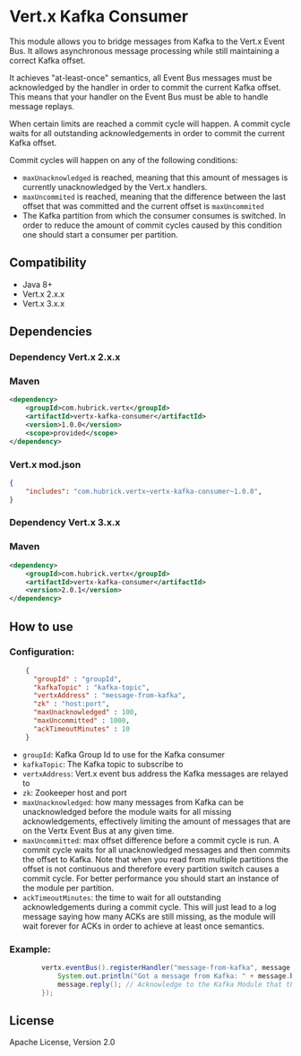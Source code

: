 # Vert.x Kafka Consumer
This module allows you to bridge messages from Kafka to the Vert.x Event Bus. It allows asynchronous message processing while still maintaining a correct Kafka offset.

It achieves "at-least-once" semantics, all Event Bus messages must be acknowledged by the handler in order to commit the current Kafka offset. This means that your handler on the Event Bus must be able to handle message replays.

When certain limits are reached a commit cycle will happen. A commit cycle waits for all outstanding acknowledgements in order to commit the current Kafka offset. 

Commit cycles will happen on any of the following conditions:

 * `maxUnacknowledged` is reached, meaning that this amount of messages is currently unacknowledged by the Vert.x handlers.
 * `maxUncommited` is reached, meaning that the difference between the last offset that was committed and the current offset is `maxUncommited`
 * The Kafka partition from which the consumer consumes is switched. In order to reduce the amount of commit cycles caused by this condition one should start a consumer per partition.

## Compatibility
- Java 8+
- Vert.x 2.x.x
- Vert.x 3.x.x

## Dependencies

### Dependency Vert.x 2.x.x
### Maven
```xml
<dependency>
    <groupId>com.hubrick.vertx</groupId>
    <artifactId>vertx-kafka-consumer</artifactId>
    <version>1.0.0</version>
    <scope>provided</scope>
</dependency>
```

### Vert.x mod.json
```json
{
    "includes": "com.hubrick.vertx~vertx-kafka-consumer~1.0.0",
}
```

### Dependency Vert.x 3.x.x
### Maven
```xml
<dependency>
    <groupId>com.hubrick.vertx</groupId>
    <artifactId>vertx-kafka-consumer</artifactId>
    <version>2.0.1</version>
</dependency>
```

## How to use

### Configuration:

```JSON
    {
      "groupId" : "groupId",
      "kafkaTopic" : "kafka-topic",
      "vertxAddress" : "message-from-kafka",
      "zk" : "host:port",
      "maxUnacknowledged" : 100,
      "maxUncommitted" : 1000,
      "ackTimeoutMinutes" : 10
    }
```

* `groupId`: Kafka Group Id to use for the Kafka consumer
* `kafkaTopic`: The Kafka topic to subscribe to
* `vertxAddress`: Vert.x event bus address the Kafka messages are relayed to
* `zk`: Zookeeper host and port 
* `maxUnacknowledged`: how many messages from Kafka can be unacknowledged before the module waits for all missing acknowledgements, effectively limiting the amount of messages that are on the Vertx Event Bus at any given time.
* `maxUncommitted`: max offset difference before a commit cycle is run. A commit cycle waits for all unacknowledged messages and then commits the offset to Kafka. Note that when you read from multiple partitions the offset is not continuous and therefore every partition switch causes a commit cycle. For better performance you should start an instance of the module per partition.
* `ackTimeoutMinutes`: the time to wait for all outstanding acknowledgements during a commit cycle. This will just lead to a log message saying how many ACKs are still missing, as the module will wait forever for ACKs in order to achieve at least once semantics.

### Example:

```Java
        vertx.eventBus().registerHandler("message-from-kafka", message -> {
            System.out.println("Got a message from Kafka: " + message.body() );
            message.reply(); // Acknowledge to the Kafka Module that the message has been handled
        });
```

## License
Apache License, Version 2.0
